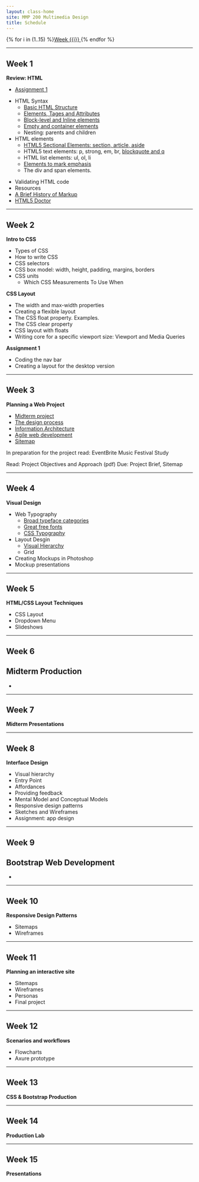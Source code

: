 ```yaml
---
layout: class-home
site: MMP 200 Multimedia Design
title: Schedule
---
```

{% for i in (1..15) %}<a href="#week-{{i}}">Week {{i}} </a>  {% endfor %}

--------------------

## Week 1
**Review: HTML**
- [Assignment 1](assignments/assignment1/assignment1.md)
* HTML Syntax
    - [Basic HTML Structure](https://github.com/revitalk/mmp200/blob/master/week1/basicHtmlStructure.html)
    - [Elements, Tages and Attributes](week1/html-intro.md) 
    - [Block-level and Inline elements](week1/block-inline.md)
    - [Empty and container elements](week1/empty-container.md)
    - Nesting: parents and children
* HTML elements
    - [HTML5 Sectional Elements: section, article, aside](week1/sectional-elements.md)
    - HTML5 text elements: p, strong, em, br, [blockquote and q](week1/quoting.md)
    - HTML list elements: ul, ol, li
    - [Elements to mark emphasis](week1/emphasis.md)
    - The div and span elements.
- Validating HTML code
- Resources
 - [A Brief History of Markup](http://alistapart.com/article/a-brief-history-of-markup)
 - [HTML5 Doctor](http://html5doctor.com/)

--------------------------

## Week 2
**Intro to CSS**
- Types of CSS
- How to write CSS
- CSS  selectors
- CSS box model: width, height, padding, margins, borders
- CSS units
    - Which CSS Measurements To Use When
    
**CSS Layout**
- The width and max-width properties
- Creating a flexible layout
- The CSS float property. Examples.
- The CSS clear property
- CSS layout with floats
- Writing core for a specific viewport size: Viewport and Media Queries 

**Assignment 1**
- Coding the nav bar
- Creating a layout for the desktop version

--------------------------

## Week 3
**Planning a Web Project**
- [Midterm project](assignments/midterm.md)
- [The design process](http://zurb.com/word/design-process)
- [Information Architecture](week3/information-architecture.md)
- [Agile web development](https://webdesign.tutsplus.com/articles/a-designers-introduction-to-agile-methodology--cms-23349)
- [Sitemap](week3/sitemap.md)

In preparation for the project read: EventBrite Music Festival Study

Read: Project Objectives and Approach (pdf)
Due: Project Brief, Sitemap

--------------------------

## Week 4
**Visual Design**
- Web Typography
    - [Broad typeface categories]({{site.url}}/mmp200/typography/type-categories)
    - [Great free fonts]({{site.url}}/mmp200/typography/great-free-fonts.md)
    - [CSS Typography]({{site.url}}/mmp200/typography/css-type.md)
- Layout Desgin
    - [Visual Hierarchy]("http://www.gdbasics.com/html/hierarchy/hierarchy.html")
    - Grid
- Creating Mockups in Photoshop
- Mockup presentations

--------------------------


## Week 5
**HTML/CSS Layout Techniques**
- CSS Layout
- Dropdown Menu
- Slideshows

--------------------------

## Week 6
**Midterm Production**
- 
- 

--------------------------

## Week 7
**Midterm Presentations**

--------------------------

## Week 8
**Interface Design**
- Visual hierarchy
- Entry Point
- Affordances
- Providing feedback
- Mental Model and Conceptual Models
- Responsive design patterns
- Sketches and Wireframes
- Assignment: app design

--------------------------

## Week 9
**Bootstrap Web Development**
- 
- 

--------------------------

## Week 10
**Responsive Design Patterns**
- Sitemaps
- Wireframes

--------------------------

## Week 11
**Planning an interactive site**
- Sitemaps
- Wireframes
- Personas
- Final project

--------------------------

## Week 12
**Scenarios and workflows**
- Flowcharts
- Axure prototype

--------------------------

## Week 13
**CSS & Bootstrap Production**

--------------------------

## Week 14
**Production Lab**

--------------------------

## Week 15
**Presentations**
